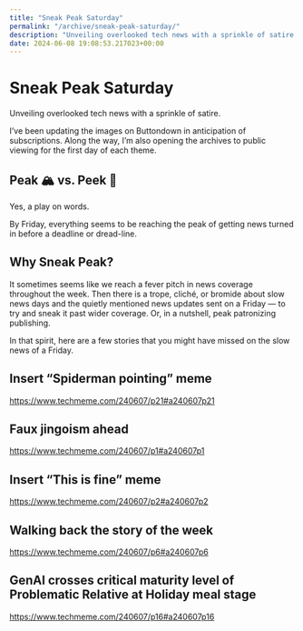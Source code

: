 ```yaml
---
title: "Sneak Peak Saturday"
permalink: "/archive/sneak-peak-saturday/"
description: "Unveiling overlooked tech news with a sprinkle of satire."
date: 2024-06-08 19:08:53.217023+00:00
---
```


<!-- buttondown-editor-mode: plaintext --><h1>Sneak Peak Saturday</h1><p>Unveiling overlooked tech news with a sprinkle of satire.</p><p>I’ve been updating the images on Buttondown in anticipation of subscriptions. Along the way, I’m also opening the archives to public viewing for the first day of each theme.</p><h2>Peak 🏔️ vs. Peek 👀</h2><p>Yes, a play on words.</p><p>By Friday, everything seems to be reaching the peak of getting news turned in before a deadline or dread-line.</p><h2>Why Sneak Peak?</h2><p>It sometimes seems like we reach a fever pitch in news coverage throughout the week. Then there is a trope, cliché, or bromide about slow news days and the quietly mentioned news updates sent on a Friday — to try and sneak it past wider coverage. Or, in a nutshell, peak patronizing publishing.</p><p>In that spirit, here are a few stories that you might have missed on the slow news of a Friday.</p><h2>Insert “Spiderman pointing” meme</h2><p><a target="_blank" rel="noopener noreferrer nofollow" href="https://www.techmeme.com/240607/p21#a240607p21">https://www.techmeme.com/240607/p21#a240607p21</a></p><h2>Faux jingoism ahead</h2><p><a target="_blank" rel="noopener noreferrer nofollow" href="https://www.techmeme.com/240607/p1#a240607p1">https://www.techmeme.com/240607/p1#a240607p1</a></p><h2>Insert “This is fine” meme</h2><p><a target="_blank" rel="noopener noreferrer nofollow" href="https://www.techmeme.com/240607/p2#a240607p2">https://www.techmeme.com/240607/p2#a240607p2</a></p><h2>Walking back the story of the week</h2><p><a target="_blank" rel="noopener noreferrer nofollow" href="https://www.techmeme.com/240607/p6#a240607p6">https://www.techmeme.com/240607/p6#a240607p6</a></p><h2>GenAI crosses critical maturity level of Problematic Relative at Holiday meal stage</h2><p><a target="_blank" rel="noopener noreferrer nofollow" href="https://www.techmeme.com/240607/p16#a240607p16">https://www.techmeme.com/240607/p16#a240607p16</a></p><p></p><ol class="footnotes"></ol>
